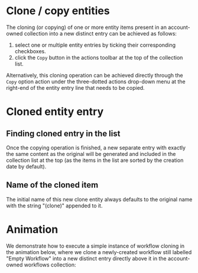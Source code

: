 # Clone / copy entities

The cloning (or copying) of one or more entity items present in an account-owned collection into a new distinct entry can be achieved as follows: 

1. select one or multiple entity entries by ticking their corresponding checkboxes.
2. click the `Copy` button <i class="zmdi zmdi-copy zmdi-hc-border"></i> in the actions toolbar at the top of the collection list.
 
Alternatively, this cloning operation can be achieved directly through the `Copy` option action under the three-dotted actions drop-down menu at the right-end of the entity entry line that needs to be copied.

# Cloned entity entry

## Finding cloned entry in the list

Once the copying operation is finished, a new separate entry with exactly the same content as the original will be generated and included in the collection list at the top (as the items in the list are sorted by the creation date by default). 

## Name of the cloned item

The initial name of this new clone entity always defaults to the original name with the string "(clone)" appended to it. 

# Animation

We demonstrate how to execute a simple instance of workflow cloning in the animation below, where we clone a newly-created workflow still labelled "Empty Workflow" into a new distinct entry directly above it in the account-owned workflows collection:

<img data-gifffer="/images/clone-workflow.gif" />

